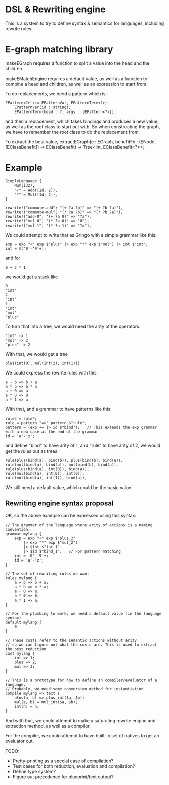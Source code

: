 # DSL & Rewriting engine

This is a system to try to define syntax & semantics for languages, including
rewrite rules.

# E-graph matching library

makeEGraph requires a function to split a value into the head and the children.

makeEMatchEngine requires a default value, as well as a function to combine a head
and children, as well as an expression to start from.

To do replacements, we need a pattern which is:

	EPattern<?> ::= EPatternVar, EPatternTerm<?>;
		EPatternVar(id : string);
		EPatternTerm(head : ?, args : [EPattern<?>]);

and then a replacement, which takes bindings and produces a new value, as well
as the root class to start out with. So when constructing the graph, we have to
remember the root class to do the replacement from.

To extract the best value,
	extractEGraph(e : EGraph<?>, benefitFn : (ENode<?>, [EClassBenefit<?>]) -> EClassBenefit<?>) -> Tree<int, EClassBenefit<?>>;

# Example

    SimpleLanguage {
        Num(i32),
        "+" = Add([Id; 2]),
        "*" = Mul([Id; 2]),
    }

    rewrite!("commute-add"; "(+ ?a ?b)" => "(+ ?b ?a)"),
    rewrite!("commute-mul"; "(* ?a ?b)" => "(* ?b ?a)"),
    rewrite!("add-0"; "(+ ?a 0)" => "?a"),
    rewrite!("mul-0"; "(* ?a 0)" => "0"),
    rewrite!("mul-1"; "(* ?a 1)" => "?a"),

We could attempt to write that as Gringo with a simple grammar like this:

	exp = exp "+" exp $"plus" |> exp "*" exp $"mul") |> int $"int";
	int = $('0'-'9'+);

and for

	0 + 2 * 1

we would get a stack like

	0
	"int"
	2
	"int"
	1
	"int"
	"mul"
	"plus"

To turn that into a tree, we would need the arity of the operators:

	"int" -> 1
	"mul" -> 2
	"plus" -> 2

With that, we would get a tree

	plus(int(0), mul(int(2), int(1)))

We could express the rewrite rules with this

	a + b => b + a
	a * b => b * a
	a + 0 => a
	a * 0 => 0
	a * 1 => a

With that, and a grammar to have patterns like this:

	rules = rule*;
	rule = pattern "=>" pattern $"rule";
	pattern = (exp += |> id $"bind");	// This extends the exp grammar with a new case at the end of the grammar
	id = 'a'-'z';

and define "bind" to have arity of 1, and "rule" to have arity of 2,
we would get the rules out as trees:

	rule(plus(bind(a), bind(b)), plus(bind(b), bind(a)),
	rule(mul(bind(a), bind(b)), mul(bind(b), bind(a)),
	rule(plus(bind(a), int(0)), bind(a)),
	rule(mul(bind(a), int(0)), int(0)),
	rule(mul(bind(a), int(1)), bind(a)),

We still need a default value, which could be the basic value.

## Rewriting engine syntax proposal

OK, so the above example can be expressed using this syntax:

	// The grammar of the language where arity of actions is a naming convention
	grammar mylang {
		exp = exp "+" exp $"plus_2" 
			|> exp "*" exp $"mul_2") 
			|> $int $"int_1"
			|> $id $"bind_1";	// For pattern matching
		int = '0'-'9'+;
		id = 'a'-'z';
	}

	// The set of rewriting rules we want
	rules mylang {
		a + b => b + a;
		a * b => b * a;
		a + 0 => a;
		a * 0 => 0;
		a * 1 => a;
	}

	// For the plumbing to work, we need a default value (in the language syntax)
	default mylang {
		0
	}

	// These costs refer to the semantic actions without arity
	// so we can figure out what the costs are. This is used to extract the best reduction
	cost mylang {
		int => 1;
		plus => 2;
		mul => 3;
	}

	// This is a prototype for how to define an compiler/evaluator of a language.
	// Probably, we need some conversion method for instantiation
	compile mylang => text {
		plus(a, b) => plus_int($a, $b);
		mul(a, b) = mul_int($a, $b);
		int(n) = n;
	}

And with that, we could attempt to make a saturating rewrite engine and
extraction method, as well as a compiler.

For the compiler, we could attempt to have built-in set of natives to get an evaluator
out.

TODO:
- Pretty-printing as a special case of compilation?
- Test cases for both reduction, evaluation and compilation?
- Define type system?
- Figure out precedence for blueprint/text output?


